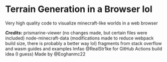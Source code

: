 # Terrain Generation in a Browser lol
Very high quality code to visualize minecraft-like worlds in a web browser

**_Credits_:**
prismarine-viewer (no changes made, but certain files were included)
node-minecraft-data (modifications made to reduce webpack build size, there is probably a better way lol)
fragments from stack overflow and wasm guides and examples lmfao
@RealStr1ke for GitHub Actions build idea (I guess)
Made by @Eoghanmc22 
